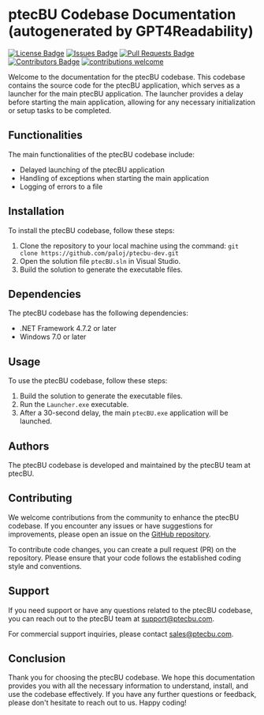 # ptecBU Codebase Documentation (autogenerated by GPT4Readability)

[![License Badge](https://img.shields.io/github/license/paloj/ptecbu-dev)](https://github.com/paloj/ptecbu-dev/blob/main/LICENSE)
[![Issues Badge](https://img.shields.io/github/issues/paloj/ptecbu-dev)](https://github.com/paloj/ptecbu-dev/issues)
[![Pull Requests Badge](https://img.shields.io/github/issues-pr/paloj/ptecbu-dev)](https://github.com/paloj/ptecbu-dev/pulls)
[![Contributors Badge](https://img.shields.io/github/contributors/paloj/ptecbu-dev)](https://github.com/paloj/ptecbu-dev/graphs/contributors)
[![contributions welcome](https://img.shields.io/badge/contributions-welcome-brightgreen.svg?style=flat)](https://github.com/dwyl/esta/issues)

Welcome to the documentation for the ptecBU codebase. This codebase contains the source code for the ptecBU application, which serves as a launcher for the main ptecBU application. The launcher provides a delay before starting the main application, allowing for any necessary initialization or setup tasks to be completed.

## Functionalities

The main functionalities of the ptecBU codebase include:
- Delayed launching of the ptecBU application
- Handling of exceptions when starting the main application
- Logging of errors to a file

## Installation

To install the ptecBU codebase, follow these steps:
1. Clone the repository to your local machine using the command: `git clone https://github.com/paloj/ptecbu-dev.git`
2. Open the solution file `ptecBU.sln` in Visual Studio.
3. Build the solution to generate the executable files.

## Dependencies

The ptecBU codebase has the following dependencies:
- .NET Framework 4.7.2 or later
- Windows 7.0 or later

## Usage

To use the ptecBU codebase, follow these steps:
1. Build the solution to generate the executable files.
2. Run the `Launcher.exe` executable.
3. After a 30-second delay, the main `ptecBU.exe` application will be launched.

## Authors

The ptecBU codebase is developed and maintained by the ptecBU team at ptecBU.

## Contributing

We welcome contributions from the community to enhance the ptecBU codebase. If you encounter any issues or have suggestions for improvements, please open an issue on the [GitHub repository](https://github.com/paloj/ptecbu-dev/issues).

To contribute code changes, you can create a pull request (PR) on the repository. Please ensure that your code follows the established coding style and conventions.

## Support

If you need support or have any questions related to the ptecBU codebase, you can reach out to the ptecBU team at [support@ptecbu.com](mailto:support@ptecbu.com).

For commercial support inquiries, please contact [sales@ptecbu.com](mailto:sales@ptecbu.com).

## Conclusion

Thank you for choosing the ptecBU codebase. We hope this documentation provides you with all the necessary information to understand, install, and use the codebase effectively. If you have any further questions or feedback, please don't hesitate to reach out to us. Happy coding!